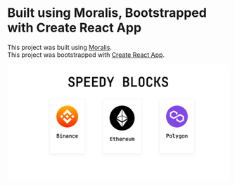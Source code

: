 # Built using Moralis, Bootstrapped with Create React App

This project was built using [Moralis](https://moralis.io).  
This project was bootstrapped with [Create React App](https://github.com/facebook/create-react-app).

![Preview](preview.png)